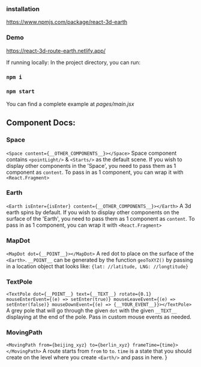 ### installation
https://www.npmjs.com/package/react-3d-earth

### Demo
https://react-3d-route-earth.netlify.app/

If running locally: In the project directory, you can run:
### `npm i`
### `npm start`

You can find a complete example at *pages/main.jsx*

## Component Docs:
### Space
`<Space content={__OTHER_COMPONENTS__}></Space>`
Space component contains `<pointLight/>` & `<Starts/>` as the default scene. If you wish to display other components in the 'Space', you need to pass them as 1 component as `content`.
To pass in as 1 component, you can wrap it with `<React.Fragment>`

### Earth
`<Earth isEnter={isEnter} content={__OTHER_COMPONENTS__}></Earth>`
A 3d earth spins by default. If you wish to display other components on the surface of the 'Earth', you need to pass them as 1 component as `content`.
To pass in as 1 component, you can wrap it with `<React.Fragment>`

### MapDot
`<MapDot dot={__POINT__}></MapDot>`
A red dot to place on the surface of the `<Earth>`. `__POINT__` can be generated by the function `geoToXYZ()` by passing in a location object that looks like: `{lat: //latitude, LNG: //longtitude}`

### TextPole
`<TextPole dot={__POINT__} text={__TEXT__} rotate={0.1} mouseEnterEvent={(e) => setEnter(true)} mouseLeaveEvent={(e) => setEnter(false)} mouseDownEvent={(e) => {__YOUR_EVENT__}}></TextPole>`
A grey pole that will go through the given `dot` with the given `__TEXT__` displaying at the end of the pole. Pass in custom mouse events as needed.

### MovingPath
`<MovingPath from={beijing_xyz} to={berlin_xyz} frameTime={time}></MovingPath>`
A route starts from  `from` to `to`. `time` is a state that you should create on the level where you create `<Earth/>` and pass in here.
}
